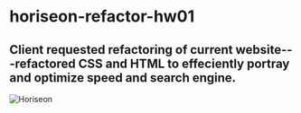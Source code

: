 # horiseon-refactor-hw01
## Client requested refactoring of current website---refactored CSS and HTML to effeciently portray and optimize speed and search engine. 


![Horiseon](./assets/images/screenshot.png)

